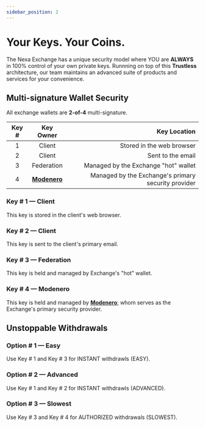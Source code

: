 ```yaml
---
sidebar_position: 2
---
```


# Your Keys. Your Coins.

The Nexa Exchange has a unique security model where YOU are __ALWAYS__ in 100% control of your own private keys. Runnning on top of this __Trustless__ architecture, our team maintains an advanced suite of products and services for your convenience.


## Multi-signature Wallet Security

All exchange wallets are __2-of-4__ multi-signature.

| Key # | Key Owner   | Key Location   |
|:-----:|:-------------:|------:|
| 1 | Client | Stored in the web browser |
| 2 | Client | Sent to the email   |
| 3 | Federation | Managed by the Exchange "hot" wallet |
| 4 | [__Modenero__](https://modenero.com/) | Managed by the Exchange's primary security provider |

### Key # 1 — Client

This key is stored in the client's web browser.

### Key # 2 — Client

This key is sent to the client's primary email.

### Key # 3 — Federation

This key is held and managed by Exchange's "hot" wallet.

### Key # 4 — Modenero

This key is held and managed by [__Modenero__](https://modenero.com/); whom serves as the Exchange's primary security provider.


## Unstoppable Withdrawals

### Option # 1 — Easy

Use Key # 1 and Key # 3 for INSTANT withdrawls (EASY).

### Option # 2 — Advanced

Use Key # 1 and Key # 2 for INSTANT withdrawls (ADVANCED).

### Option # 3 — Slowest

Use Key # 3 and Key # 4 for AUTHORIZED withdrawals (SLOWEST).
